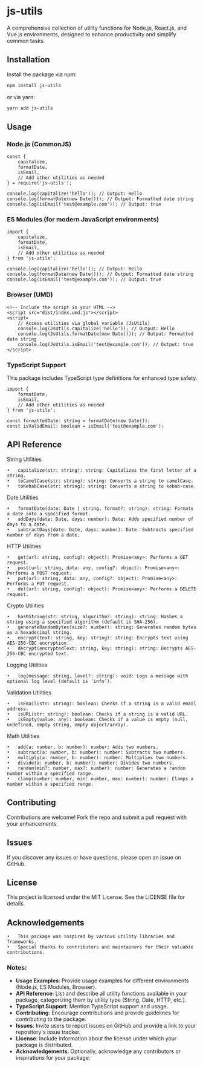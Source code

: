 # js-utils

A comprehensive collection of utility functions for Node.js, React.js, and Vue.js environments, designed to enhance productivity and simplify common tasks.

## Installation

Install the package via npm:

```bash
npm install js-utils
```
or via yarn:
```bash
yarn add js-utils
```

## Usage

### Node.js (CommonJS)
```
const {
    capitalize,
    formatDate,
    isEmail,
    // Add other utilities as needed
} = require('js-utils');

console.log(capitalize('hello')); // Output: Hello
console.log(formatDate(new Date())); // Output: Formatted date string
console.log(isEmail('test@example.com')); // Output: true
```

### ES Modules (for modern JavaScript environments)
```
import {
    capitalize,
    formatDate,
    isEmail,
    // Add other utilities as needed
} from 'js-utils';

console.log(capitalize('hello')); // Output: Hello
console.log(formatDate(new Date())); // Output: Formatted date string
console.log(isEmail('test@example.com')); // Output: true
```

### Browser (UMD)
```
<!-- Include the script in your HTML -->
<script src="dist/index.umd.js"></script>
<script>
    // Access utilities via global variable (JsUtils)
    console.log(JsUtils.capitalize('hello')); // Output: Hello
    console.log(JsUtils.formatDate(new Date())); // Output: Formatted date string
    console.log(JsUtils.isEmail('test@example.com')); // Output: true
</script>
```

### TypeScript Support
This package includes TypeScript type definitions for enhanced type safety.
```
import {
    formatDate,
    isEmail,
    // Add other utilities as needed
} from 'js-utils';

const formattedDate: string = formatDate(new Date());
const isValidEmail: boolean = isEmail('test@example.com');
```




## API Reference

String Utilities

	•	capitalize(str: string): string: Capitalizes the first letter of a string.
	•	toCamelCase(str: string): string: Converts a string to camelCase.
	•	toKebabCase(str: string): string: Converts a string to kebab-case.

Date Utilities

	•	formatDate(date: Date | string, format?: string): string: Formats a date into a specified format.
	•	addDays(date: Date, days: number): Date: Adds specified number of days to a date.
	•	subtractDays(date: Date, days: number): Date: Subtracts specified number of days from a date.

HTTP Utilities

	•	get(url: string, config?: object): Promise<any>: Performs a GET request.
	•	post(url: string, data: any, config?: object): Promise<any>: Performs a POST request.
	•	put(url: string, data: any, config?: object): Promise<any>: Performs a PUT request.
	•	del(url: string, config?: object): Promise<any>: Performs a DELETE request.

Crypto Utilities

	•	hashString(str: string, algorithm?: string): string: Hashes a string using a specified algorithm (default is SHA-256).
	•	generateRandomBytes(size?: number): string: Generates random bytes as a hexadecimal string.
	•	encrypt(text: string, key: string): string: Encrypts text using AES-256-CBC encryption.
	•	decrypt(encryptedText: string, key: string): string: Decrypts AES-256-CBC encrypted text.

Logging Utilities

	•	log(message: string, level?: string): void: Logs a message with optional log level (default is ‘info’).

Validation Utilities

	•	isEmail(str: string): boolean: Checks if a string is a valid email address.
	•	isURL(str: string): boolean: Checks if a string is a valid URL.
	•	isEmpty(value: any): boolean: Checks if a value is empty (null, undefined, empty string, empty object/array).

Math Utilities

	•	add(a: number, b: number): number: Adds two numbers.
	•	subtract(a: number, b: number): number: Subtracts two numbers.
	•	multiply(a: number, b: number): number: Multiplies two numbers.
	•	divide(a: number, b: number): number: Divides two numbers.
	•	random(min?: number, max?: number): number: Generates a random number within a specified range.
	•	clamp(number: number, min: number, max: number): number: Clamps a number within a specified range.
## Contributing

Contributions are welcome! Fork the repo and submit a pull request with your enhancements.

## Issues

If you discover any issues or have questions, please open an issue on GitHub.

## License

This project is licensed under the MIT License. See the LICENSE file for details.

## Acknowledgements

	•	This package was inspired by various utility libraries and frameworks.
	•	Special thanks to contributors and maintainers for their valuable contributions.

### Notes:

- **Usage Examples**: Provide usage examples for different environments (Node.js, ES Modules, Browser).
- **API Reference**: List and describe all utility functions available in your package, categorizing them by utility type (String, Date, HTTP, etc.).
- **TypeScript Support**: Mention TypeScript support and usage.
- **Contributing**: Encourage contributions and provide guidelines for contributing to the package.
- **Issues**: Invite users to report issues on GitHub and provide a link to your repository's issue tracker.
- **License**: Include information about the license under which your package is distributed.
- **Acknowledgements**: Optionally, acknowledge any contributors or inspirations for your package.